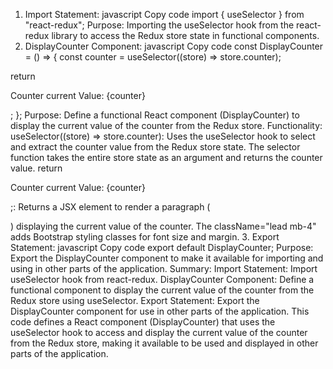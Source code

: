 1. Import Statement:
javascript
Copy code
import { useSelector } from "react-redux";
Purpose:
Importing the useSelector hook from the react-redux library to access the Redux store state in functional components.
2. DisplayCounter Component:
javascript
Copy code
const DisplayCounter = () => {
  const counter = useSelector((store) => store.counter);

  return <p className="lead mb-4">Counter current Value: {counter}</p>;
};
Purpose:
Define a functional React component (DisplayCounter) to display the current value of the counter from the Redux store.
Functionality:
useSelector((store) => store.counter): Uses the useSelector hook to select and extract the counter value from the Redux store state.
The selector function takes the entire store state as an argument and returns the counter value.
return <p className="lead mb-4">Counter current Value: {counter}</p>;: Returns a JSX element to render a paragraph (<p>) displaying the current value of the counter.
The className="lead mb-4" adds Bootstrap styling classes for font size and margin.
3. Export Statement:
javascript
Copy code
export default DisplayCounter;
Purpose:
Export the DisplayCounter component to make it available for importing and using in other parts of the application.
Summary:
Import Statement: Import useSelector hook from react-redux.
DisplayCounter Component: Define a functional component to display the current value of the counter from the Redux store using useSelector.
Export Statement: Export the DisplayCounter component for use in other parts of the application.
This code defines a React component (DisplayCounter) that uses the useSelector hook to access and display the current value of the counter from the Redux store, making it available to be used and displayed in other parts of the application.






